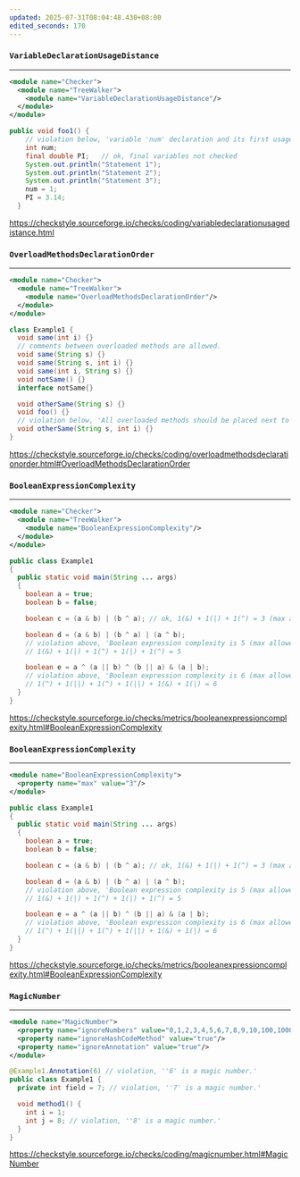 ```yaml
---
updated: 2025-07-31T08:04:48.430+08:00
edited_seconds: 170
---
```

### `VariableDeclarationUsageDistance`
---
```xml
<module name="Checker">
  <module name="TreeWalker">
    <module name="VariableDeclarationUsageDistance"/>
  </module>
</module>
```

```java
public void foo1() {
    // violation below, 'variable 'num' declaration and its first usage is 4.'
    int num;
    final double PI;   // ok, final variables not checked
    System.out.println("Statement 1");
    System.out.println("Statement 2");
    System.out.println("Statement 3");
    num = 1;
    PI = 3.14;
  }
```
https://checkstyle.sourceforge.io/checks/coding/variabledeclarationusagedistance.html

### `OverloadMethodsDeclarationOrder`
---
```xml
<module name="Checker">
  <module name="TreeWalker">
    <module name="OverloadMethodsDeclarationOrder"/>
  </module>
</module>
```

```java
class Example1 {
  void same(int i) {}
  // comments between overloaded methods are allowed.
  void same(String s) {}
  void same(String s, int i) {}
  void same(int i, String s) {}
  void notSame() {}
  interface notSame{}

  void otherSame(String s) {}
  void foo() {}
  // violation below, 'All overloaded methods should be placed next to each other'
  void otherSame(String s, int i) {}
}
```
https://checkstyle.sourceforge.io/checks/coding/overloadmethodsdeclarationorder.html#OverloadMethodsDeclarationOrder


### `BooleanExpressionComplexity`
---
```xml
<module name="Checker">
  <module name="TreeWalker">
    <module name="BooleanExpressionComplexity"/>
  </module>
</module>
```

```java
public class Example1
{
  public static void main(String ... args)
  {
    boolean a = true;
    boolean b = false;

    boolean c = (a & b) | (b ^ a); // ok, 1(&) + 1(|) + 1(^) = 3 (max allowed 3)

    boolean d = (a & b) | (b ^ a) | (a ^ b);
    // violation above, 'Boolean expression complexity is 5 (max allowed is 3)'
    // 1(&) + 1(|) + 1(^) + 1(|) + 1(^) = 5

    boolean e = a ^ (a || b) ^ (b || a) & (a | b);
    // violation above, 'Boolean expression complexity is 6 (max allowed is 3)'
    // 1(^) + 1(||) + 1(^) + 1(||) + 1(&) + 1(|) = 6
  }
}
```
https://checkstyle.sourceforge.io/checks/metrics/booleanexpressioncomplexity.html#BooleanExpressionComplexity

### `BooleanExpressionComplexity`
---
```xml
<module name="BooleanExpressionComplexity">  
  <property name="max" value="3"/>  
</module>
```

```java
public class Example1
{
  public static void main(String ... args)
  {
    boolean a = true;
    boolean b = false;

    boolean c = (a & b) | (b ^ a); // ok, 1(&) + 1(|) + 1(^) = 3 (max allowed 3)

    boolean d = (a & b) | (b ^ a) | (a ^ b);
    // violation above, 'Boolean expression complexity is 5 (max allowed is 3)'
    // 1(&) + 1(|) + 1(^) + 1(|) + 1(^) = 5

    boolean e = a ^ (a || b) ^ (b || a) & (a | b);
    // violation above, 'Boolean expression complexity is 6 (max allowed is 3)'
    // 1(^) + 1(||) + 1(^) + 1(||) + 1(&) + 1(|) = 6
  }
}
```

https://checkstyle.sourceforge.io/checks/metrics/booleanexpressioncomplexity.html#BooleanExpressionComplexity


### `MagicNumber`
---
```xml
<module name="MagicNumber">  
  <property name="ignoreNumbers" value="0,1,2,3,4,5,6,7,8,9,10,100,1000"/>  
  <property name="ignoreHashCodeMethod" value="true"/>  
  <property name="ignoreAnnotation" value="true"/>  
</module>
```

```java
@Example1.Annotation(6) // violation, ''6' is a magic number.'
public class Example1 {
  private int field = 7; // violation, ''7' is a magic number.'

  void method1() {
    int i = 1;
    int j = 8; // violation, ''8' is a magic number.'
  }
}
```

https://checkstyle.sourceforge.io/checks/coding/magicnumber.html#MagicNumber